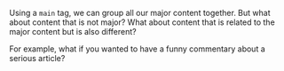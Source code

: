 Using a `main` tag, we can group
all our major content together. But
what about content that is not major?
What about content that is related to
the major content but is also different?

For example, what if you
wanted to have a funny commentary about
a serious article?

<codeblock language="html" type="lesson">
<code>

</code>
</codeblock>